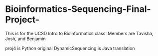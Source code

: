 # Bioinformatics-Sequencing-Final-Project-
This is for the UCSD Intro to Bioinformatics class. Members are Tavisha, Josh, and Benjamin

proj4 is Python original
DynamicSequencing is Java translation
